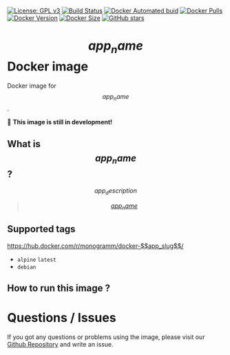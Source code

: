 
[uri_license]: http://www.gnu.org/licenses/agpl.html
[uri_license_image]: https://img.shields.io/badge/License-AGPL%20v3-blue.svg

[![License: GPL v3][uri_license_image]][uri_license]
[![Build Status](https://travis-ci.org/Monogramm/docker-$$app_slug$$.svg)](https://travis-ci.org/Monogramm/docker-$$app_slug$$)
[![Docker Automated buid](https://img.shields.io/docker/cloud/build/monogramm/docker-$$app_slug$$.svg)](https://hub.docker.com/r/monogramm/docker-$$app_slug$$/)
[![Docker Pulls](https://img.shields.io/docker/pulls/monogramm/docker-$$app_slug$$.svg)](https://hub.docker.com/r/monogramm/docker-$$app_slug$$/)
[![Docker Version](https://images.microbadger.com/badges/version/monogramm/docker-$$app_slug$$.svg)](https://microbadger.com/images/monogramm/docker-$$app_slug$$)
[![Docker Size](https://images.microbadger.com/badges/image/monogramm/docker-$$app_slug$$.svg)](https://microbadger.com/images/monogramm/docker-$$app_slug$$)
[![GitHub stars](https://img.shields.io/github/stars/Monogramm/docker-$$app_name$$?style=social)](https://github.com/Monogramm/docker-$$app_name$$)

<!--

Template variables to replace in ALL files:
* $$app_name$$: Name of the application
* $$app_owner_slug$$: GitHub Owner of the original application
* $$app_slug$$: GitHub slug of the original application
* $$app_uppercase_slug$$: Uppercase value of the GitHub slug
* $$app_description$$: Application description
* $$app_url$$: Application URL
* $$app_vendor_name$$: Uppercase value of the GitHub slug

After replacing all variables:
* Edit `update.sh` to edit how to retrieve the application latest versions and how to generate images
* Edit `template/docker-compose_*.yml` to configure your Docker environment for CI
* Edit `template/test` content for DockerHub custom tests

-->

# $$app_name$$ Docker image

Docker image for $$app_name$$.

:construction: **This image is still in development!**

## What is $$app_name$$ ?

$$app_description$$

> [$$app_name$$]($$app_url$$)

## Supported tags

https://hub.docker.com/r/monogramm/docker-$$app_slug$$/

* `alpine` `latest`
* `debian`

## How to run this image ?

<!--
    If based on official images, refer to official doc:

See $$app_name$$ base image documentation for details.

> [$$app_name$$ GitHub](https://github.com/$$app_owner_slug$$/$$app_slug$$)

> [$$app_name$$ DockerHub](https://hub.docker.com/r/$$app_owner_slug$$/docker-$$app_slug$$-base/)

-->

# Questions / Issues
If you got any questions or problems using the image, please visit our [Github Repository](https://github.com/Monogramm/docker-$$app_slug$$) and write an issue.
